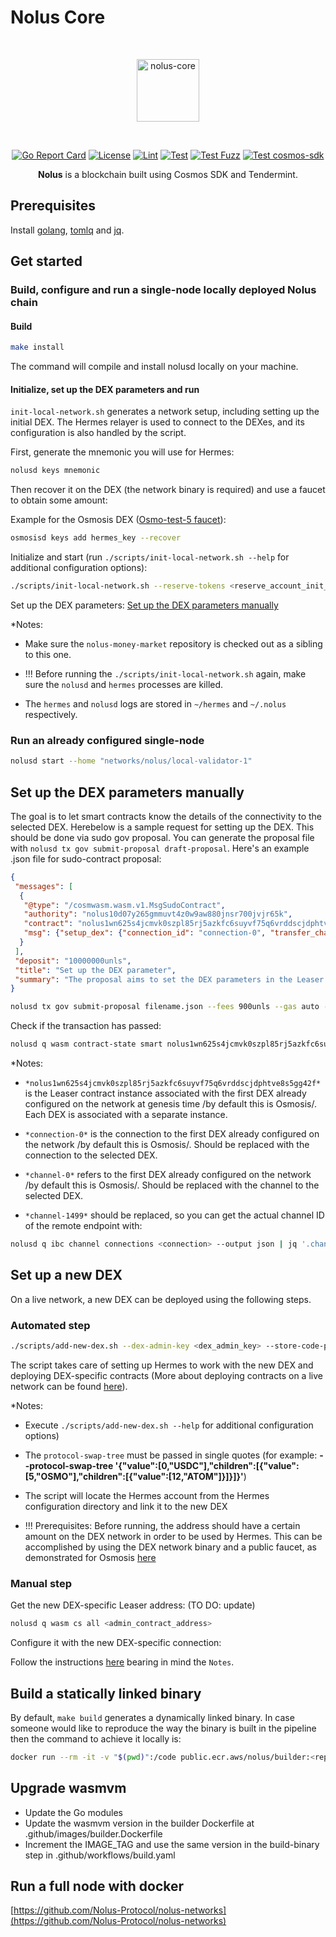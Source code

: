# Nolus Core
<div align="center">
<br /><p align="center"><img alt="nolus-core" src="docs/nolus-core-logo.svg" width="100"/></p><br />


[![Go Report Card](https://goreportcard.com/badge/github.com/Nolus-Protocol/nolus-core)](https://goreportcard.com/report/github.com/Nolus-Protocol/nolus-core)
[![License](https://img.shields.io/badge/License-Apache_2.0-blue.svg)](https://github.com/Nolus-Protocol/nolus-core/blob/main/LICENSE)
[![Lint](https://github.com/Nolus-Protocol/nolus-core/actions/workflows/lint.yaml/badge.svg?branch=main)](https://github.com/Nolus-Protocol/nolus-core/actions/workflows/lint.yaml)
[![Test](https://github.com/Nolus-Protocol/nolus-core/actions/workflows/test.yaml/badge.svg?branch=main)](https://github.com/Nolus-Protocol/nolus-core/actions/workflows/test.yaml)
[![Test Fuzz](https://github.com/Nolus-Protocol/nolus-core/actions/workflows/test-fuzz.yaml/badge.svg?branch=main)](https://github.com/Nolus-Protocol/nolus-core/actions/workflows/test-fuzz.yaml)
[![Test cosmos-sdk](https://github.com/Nolus-Protocol/nolus-core/actions/workflows/test-cosmos.yaml/badge.svg?branch=main)](https://github.com/Nolus-Protocol/nolus-core/actions/workflows/test-cosmos.yaml)

**Nolus** is a blockchain built using Cosmos SDK and Tendermint.
</div>

## Prerequisites

Install [golang](https://golang.org/), [tomlq](https://tomlq.readthedocs.io/en/latest/installation.html) and [jq](https://stedolan.github.io/jq/).

## Get started

### Build, configure and run a single-node locally deployed Nolus chain

#### Build

  ```sh
  make install
  ```

The command will compile and install nolusd locally on your machine.

#### Initialize, set up the DEX parameters and run

`init-local-network.sh` generates a network setup, including setting up the initial DEX. The Hermes relayer is used to connect to the DEXes, and its configuration is also handled by the script.

First, generate the mnemonic you will use for Hermes:

```sh
nolusd keys mnemonic
```

Then recover it on the DEX (the network binary is required) and use a faucet to obtain some amount:

Example for the Osmosis DEX ([Osmo-test-5 faucet](https://faucet.osmotest5.osmosis.zone/)):

```sh
osmosisd keys add hermes_key --recover
```

Initialize and start (run `./scripts/init-local-network.sh --help` for additional configuration options):

```sh
./scripts/init-local-network.sh --reserve-tokens <reserve_account_init_tokens> --hermes-mnemonic <the_mnemonic_generated_by_the_previous_steps> --dex-network-addr-rpc-host <dex_network_addr_rpc_host_part> --dex-network-addr-grpc-host <dex_network_addr_grpc_host_part> --dex-admin-mnemonic <mnemonic_phrase> --store-code-privileged-account-mnemonic <mnemonic_phrase>
```

Set up the DEX parameters: [Set up the DEX parameters manually](#set-up-the-dex-parameters-manually)

*Notes:

* Make sure the `nolus-money-market` repository is checked out as a sibling to this one.

* !!! Before running the `./scripts/init-local-network.sh` again, make sure the `nolusd` and `hermes` processes are killed.

* The `hermes` and `nolusd` logs are stored in `~/hermes` and `~/.nolus` respectively.

### Run an already configured single-node

```sh
nolusd start --home "networks/nolus/local-validator-1"
```

## Set up the DEX parameters manually

The goal is to let smart contracts know the details of the connectivity to the selected DEX. Herebelow is a sample request for setting up the DEX.
This should be done via sudo gov proposal. You can generate the proposal file with `nolusd tx gov submit-proposal draft-proposal`.
Here's an example .json file for sudo-contract proposal:

```json
{
 "messages": [
  {
   "@type": "/cosmwasm.wasm.v1.MsgSudoContract",
   "authority": "nolus10d07y265gmmuvt4z0w9aw880jnsr700jvjr65k",
   "contract": "nolus1wn625s4jcmvk0szpl85rj5azkfc6suyvf75q6vrddscjdphtve8s5gg42f",
   "msg": {"setup_dex": {"connection_id": "connection-0", "transfer_channel": {"local_endpoint": "channel-0", "remote_endpoint": "channel-1499"}}}
  }
 ],
 "deposit": "10000000unls",
 "title": "Set up the DEX parameter",
 "summary": "Thе proposal aims to set the DEX parameters in the Leaser contract"
}
```

```sh
nolusd tx gov submit-proposal filename.json --fees 900unls --gas auto --gas-adjustment 1.1 --from wallet
```

Check if the transaction has passed:

```sh
nolusd q wasm contract-state smart nolus1wn625s4jcmvk0szpl85rj5azkfc6suyvf75q6vrddscjdphtve8s5gg42f '{"config":{}}'
```

*Notes:

* `*nolus1wn625s4jcmvk0szpl85rj5azkfc6suyvf75q6vrddscjdphtve8s5gg42f*` is the Leaser contract instance associated with the first DEX already configured on the network at genesis time /by default this is Osmosis/. Each DEX is associated with a separate instance.

* `*connection-0*` is the connection to the first DEX already configured on the network /by default this is Osmosis/. Should be replaced with the connection to the selected DEX.

* `*channel-0*` refers to the first DEX already configured on the network /by default this is Osmosis/. Should be replaced with the channel to the selected DEX.

* `*channel-1499*` should be replaced, so you can get the actual channel ID of the remote endpoint with:

```sh
nolusd q ibc channel connections <connection> --output json | jq '.channels[0].counterparty.channel_id' | tr -d '"'
```

## Set up a new DEX

On a live network, a new DEX can be deployed using the following steps.

### Аutomated step

```sh
./scripts/add-new-dex.sh --dex-admin-key <dex_admin_key> --store-code-privileged-user-key <store_code_privileged_user_key> --dex-name <dex_name> --dex-chain-id <new_dex_chain_id> --wasm-artifacts-path <wasm_artifacts_dir_path> --dex-ip-addr-rpc-host <new_dex_ip_addr_rpc_host_part> --dex-ip-addr-grpc-host <new_dex_ip_addr_grpc_host_part> --dex-account-prefix <new_dex_account_prefix> --dex-price-denom <new_dex_price_denom> --dex-trusting-period-secs <new_dex_trusting_period_in_seconds> --protocol-currency <new_protocol_currency> --protocol-swap-tree <new_protocol_swap_tree>
```

The script takes care of setting up Hermes to work with the new DEX and deploying DEX-specific contracts (More about deploying contracts on a live network can be found [here](https://github.com/nolus-protocol/nolus-money-market)).

*Notes:

* Execute `./scripts/add-new-dex.sh --help` for additional configuration options)

* The `protocol-swap-tree` must be passed in single quotes (for example: **--protocol-swap-tree '{"value":[0,"USDC"],"children":[{"value":[5,"OSMO"],"children":[{"value":[12,"ATOM"]}]}]}'**)

* The script will locate the Hermes account from the Hermes configuration directory and link it to the new DEX

* !!! Prerequisites: Before running, the address should have a certain amount on the DEX network in order to be used by Hermes. This can be accomplished by using the DEX network binary and a public faucet, as demonstrated for Osmosis [here](#initialize-set-up-the-dex-parameters-and-run)

### Manual step

Get the new DEX-specific Leaser address: (TO DO: update)

```sh
nolusd q wasm cs all <admin_contract_address>
```

Configure it with the new DEX-specific connection:

Follow the instructions [here](#set-up-the-dex-parameters-manually) bearing in mind the `Notes`.

## Build a statically linked binary

By default, `make build` generates a dynamically linked binary. In case someone would like to reproduce the way the binary is built in the pipeline then the command to achieve it locally is:

```sh
docker run --rm -it -v "$(pwd)":/code public.ecr.aws/nolus/builder:<replace_with_the latest_tag> make build -C /code
```

## Upgrade wasmvm

* Update the Go modules
* Update the wasmvm version in the builder Dockerfile at .github/images/builder.Dockerfile
* Increment the IMAGE_TAG and use the same version in the build-binary step in .github/workflows/build.yaml

## Run a full node with docker

[https://github.com/Nolus-Protocol/nolus-networks](https://github.com/Nolus-Protocol/nolus-networks)
